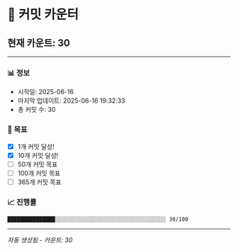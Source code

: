 # 🔢 커밋 카운터

## 현재 카운트: 30

---

### 📊 정보
- 시작일: 2025-06-16
- 마지막 업데이트: 2025-06-16 19:32:33
- 총 커밋 수: 30

### 🎯 목표
- [x] 1개 커밋 달성!
- [x] 10개 커밋 달성!
- [ ] 50개 커밋 목표
- [ ] 100개 커밋 목표
- [ ] 365개 커밋 목표

### 📈 진행률
```
███████████████░░░░░░░░░░░░░░░░░░░░░░░░░░░░░░░░░░░ 30/100
```

---
*자동 생성됨 - 카운트: 30*
